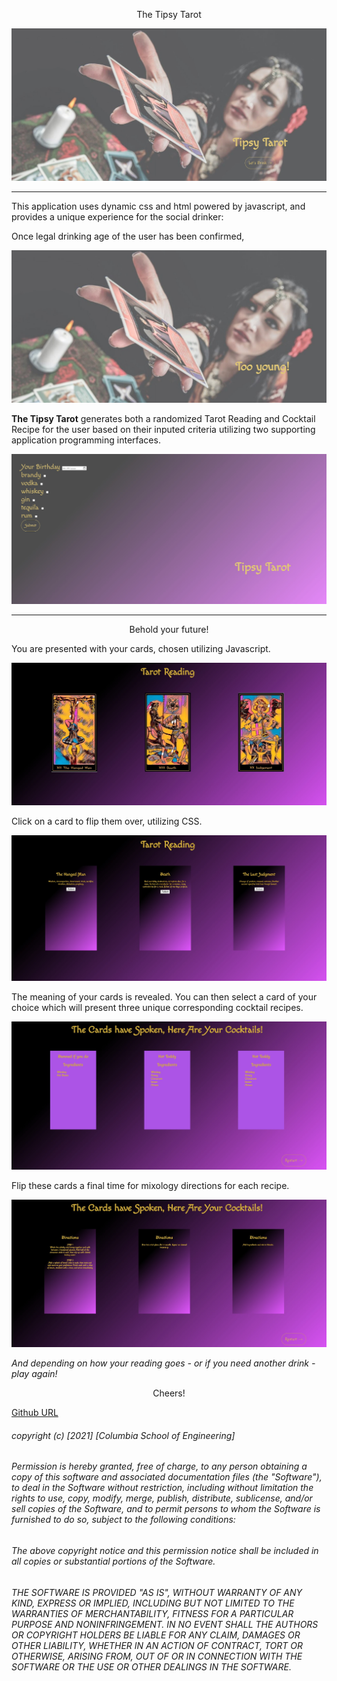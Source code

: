 <p align="center">
The Tipsy Tarot
</p>

![Screenshot](assets/TipsyTarot1.jpg)

-------------

This application uses dynamic css and html powered by javascript, and provides a unique experience for the social drinker:

Once legal drinking age of the user has been confirmed,


![Screenshot](assets/TipsyTarot3.jpg)


 **The Tipsy Tarot** generates both a randomized Tarot Reading and Cocktail Recipe for the user based on their inputed criteria utilizing two supporting application programming interfaces. 


![Screenshot](assets/TipsyTarot2.jpg)



-------------



<p align="center">
Behold your future! 
<p>

You are presented with your cards, chosen utilizing Javascript. 

![Screenshot](assets/TipsyTarot4.jpg)

Click on a card to flip them over, utilizing CSS.


![Screenshot](assets/TipsyTarot5.jpg)

The meaning of your cards is revealed. You can then select a card of your choice which will present three unique corresponding cocktail recipes.

![Screenshot](assets/TipsyTarot6.jpg)

Flip these cards a final time for mixology directions for each recipe. 

![Screenshot](assets/TipsyTarot7.jpg)


*And depending on how your reading goes - or if you need another drink - play again!*

<p align="center">
Cheers!
</p>


[Github URL](https://lawriedrew.github.io/team-project/)

###### copyright (c) [2021] [Columbia School of Engineering]

###### Permission is hereby granted, free of charge, to any person obtaining a copy of this software and associated documentation files (the "Software"), to deal in the Software without restriction, including without limitation the rights to use, copy, modify, merge, publish, distribute, sublicense, and/or sell copies of the Software, and to permit persons to whom the Software is furnished to do so, subject to the following conditions:

###### The above copyright notice and this permission notice shall be included in all copies or substantial portions of the Software.

###### THE SOFTWARE IS PROVIDED "AS IS", WITHOUT WARRANTY OF ANY KIND, EXPRESS OR IMPLIED, INCLUDING BUT NOT LIMITED TO THE WARRANTIES OF MERCHANTABILITY, FITNESS FOR A PARTICULAR PURPOSE AND NONINFRINGEMENT. IN NO EVENT SHALL THE AUTHORS OR COPYRIGHT HOLDERS BE LIABLE FOR ANY CLAIM, DAMAGES OR OTHER LIABILITY, WHETHER IN AN ACTION OF CONTRACT, TORT OR OTHERWISE, ARISING FROM, OUT OF OR IN CONNECTION WITH THE SOFTWARE OR THE USE OR OTHER DEALINGS IN THE SOFTWARE.


